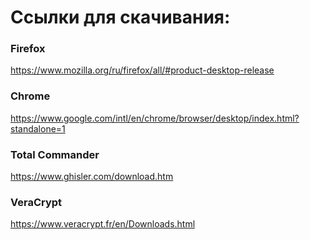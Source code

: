 # Ссылки для скачивания:

### Firefox<br>
https://www.mozilla.org/ru/firefox/all/#product-desktop-release

### Chrome
https://www.google.com/intl/en/chrome/browser/desktop/index.html?standalone=1

### Total Commander
https://www.ghisler.com/download.htm

### VeraCrypt
https://www.veracrypt.fr/en/Downloads.html

<!--
**heereen/heereen** is a ✨ _special_ ✨ repository because its `README.md` (this file) appears on your GitHub profile.

Here are some ideas to get you started:

- 🔭 I’m currently working on ...
- 🌱 I’m currently learning ...
- 👯 I’m looking to collaborate on ...
- 🤔 I’m looking for help with ...
- 💬 Ask me about ...
- 📫 How to reach me: ...
- 😄 Pronouns: ...
- ⚡ Fun fact: ...
- 
-->
